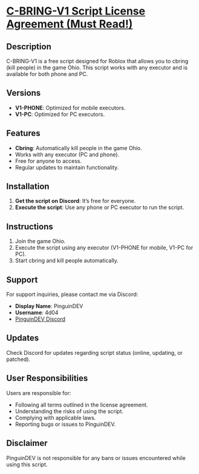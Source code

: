 # [C-BRING-V1 Script License Agreement (Must Read!)](https://github.com/PUSCRIPTS/C-BRING-V1/tree/main?tab=License-1-ov-file)

## Description
C-BRING-V1 is a free script designed for Roblox that allows you to cbring (kill people) in the game Ohio. This script works with any executor and is available for both phone and PC.

## Versions
- **V1-PHONE**: Optimized for mobile executors.
- **V1-PC**: Optimized for PC executors.

## Features
- **Cbring**: Automatically kill people in the game Ohio.
- Works with any executor (PC and phone).
- Free for anyone to access.
- Regular updates to maintain functionality.

## Installation
1. **Get the script on Discord**: It’s free for everyone.
2. **Execute the script**: Use any phone or PC executor to run the script.

## Instructions
1. Join the game Ohio.
2. Execute the script using any executor (V1-PHONE for mobile, V1-PC for PC).
3. Start cbring and kill people automatically.

## Support
For support inquiries, please contact me via Discord:
- **Display Name**: PinguinDEV
- **Username**: 4d04
- [PinguinDEV Discord](https://www.discord.gg/kB3mbvhR2C)

## Updates
Check Discord for updates regarding script status (online, updating, or patched).

## User Responsibilities
Users are responsible for:
- Following all terms outlined in the license agreement.
- Understanding the risks of using the script.
- Complying with applicable laws.
- Reporting bugs or issues to PinguinDEV.

## Disclaimer
PinguinDEV is not responsible for any bans or issues encountered while using this script.
